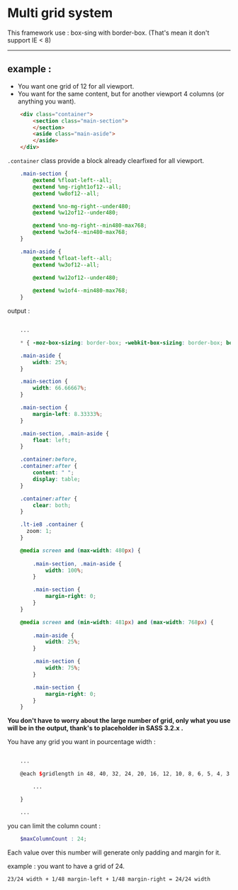 # Multi grid system

This framework use : box-sing with border-box. (That's mean it don't support IE < 8)

--------
## example :

 - You want one grid of 12 for all viewport.
 - You want for the same content, but for another viewport 4 columns (or anything you want).

```html
	<div class="container">
		<section class="main-section">
		</section>
		<aside class="main-aside">
		</aside>
	</div>
```

```.container``` class provide a block already clearfixed for all viewport.

```scss
	.main-section {
		@extend %float-left--all;
		@extend %mg-right1of12--all;
		@extend %w8of12--all;

		@extend %no-mg-right--under480;
		@extend %w12of12--under480;

		@extend %no-mg-right--min480-max768;		
		@extend %w3of4--min480-max768;
	}

	.main-aside {
		@extend %float-left--all;
		@extend %w3of12--all;

		@extend %w12of12--under480;
		
		@extend %w1of4--min480-max768;
	}
```

output : 

```css

	...

	* { -moz-box-sizing: border-box; -webkit-box-sizing: border-box; box-sizing: border-box; }

	.main-aside {
		width: 25%; 
	}

	.main-section {
		width: 66.66667%; 
	}

	.main-section {
		margin-left: 8.33333%; 
	}

	.main-section, .main-aside {
  		float: left; 
  	}

	.container:before,
	.container:after {
		content: " ";
		display: table; 
	}

	.container:after {
		clear: both; 
	}

	.lt-ie8 .container {
	  zoom: 1; 
	}

	@media screen and (max-width: 480px) {
		
		.main-section, .main-aside {
			width: 100%; 
		}

		.main-section {
			margin-right: 0; 
		} 
	}

	@media screen and (min-width: 481px) and (max-width: 768px) {
	  
		.main-aside {
	    	width: 25%; 
	    }

		.main-section {
			width: 75%; 
		}

		.main-section {
			margin-right: 0; 
		} 
	}

```

__You don't have to worry about the large number of grid, only what you use will be in the output,
thank's to placeholder in SASS 3.2.x .__

You have any grid you want in pourcentage width :

```scss

	...

	@each $gridlength in 48, 40, 32, 24, 20, 16, 12, 10, 8, 6, 5, 4, 3 {

		...

	}

	...

```

you can limit the column count : 

```scss
	$maxColumnCount : 24;
```
Each value over this number will generate only padding and margin for it.

example : you want to have a grid of 24.

	23/24 width + 1/48 margin-left + 1/48 margin-right = 24/24 width